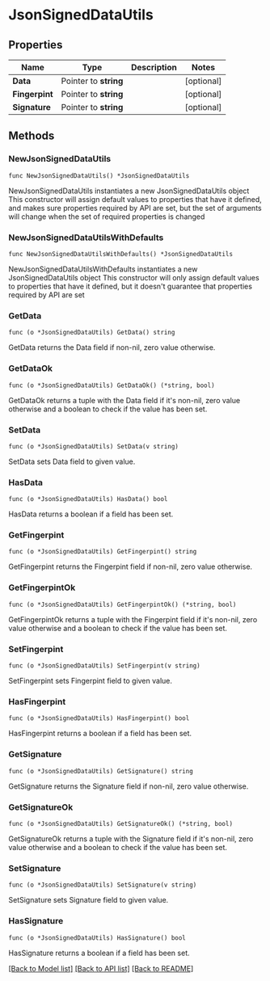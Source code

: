 # JsonSignedDataUtils

## Properties

Name | Type | Description | Notes
------------ | ------------- | ------------- | -------------
**Data** | Pointer to **string** |  | [optional] 
**Fingerpint** | Pointer to **string** |  | [optional] 
**Signature** | Pointer to **string** |  | [optional] 

## Methods

### NewJsonSignedDataUtils

`func NewJsonSignedDataUtils() *JsonSignedDataUtils`

NewJsonSignedDataUtils instantiates a new JsonSignedDataUtils object
This constructor will assign default values to properties that have it defined,
and makes sure properties required by API are set, but the set of arguments
will change when the set of required properties is changed

### NewJsonSignedDataUtilsWithDefaults

`func NewJsonSignedDataUtilsWithDefaults() *JsonSignedDataUtils`

NewJsonSignedDataUtilsWithDefaults instantiates a new JsonSignedDataUtils object
This constructor will only assign default values to properties that have it defined,
but it doesn't guarantee that properties required by API are set

### GetData

`func (o *JsonSignedDataUtils) GetData() string`

GetData returns the Data field if non-nil, zero value otherwise.

### GetDataOk

`func (o *JsonSignedDataUtils) GetDataOk() (*string, bool)`

GetDataOk returns a tuple with the Data field if it's non-nil, zero value otherwise
and a boolean to check if the value has been set.

### SetData

`func (o *JsonSignedDataUtils) SetData(v string)`

SetData sets Data field to given value.

### HasData

`func (o *JsonSignedDataUtils) HasData() bool`

HasData returns a boolean if a field has been set.

### GetFingerpint

`func (o *JsonSignedDataUtils) GetFingerpint() string`

GetFingerpint returns the Fingerpint field if non-nil, zero value otherwise.

### GetFingerpintOk

`func (o *JsonSignedDataUtils) GetFingerpintOk() (*string, bool)`

GetFingerpintOk returns a tuple with the Fingerpint field if it's non-nil, zero value otherwise
and a boolean to check if the value has been set.

### SetFingerpint

`func (o *JsonSignedDataUtils) SetFingerpint(v string)`

SetFingerpint sets Fingerpint field to given value.

### HasFingerpint

`func (o *JsonSignedDataUtils) HasFingerpint() bool`

HasFingerpint returns a boolean if a field has been set.

### GetSignature

`func (o *JsonSignedDataUtils) GetSignature() string`

GetSignature returns the Signature field if non-nil, zero value otherwise.

### GetSignatureOk

`func (o *JsonSignedDataUtils) GetSignatureOk() (*string, bool)`

GetSignatureOk returns a tuple with the Signature field if it's non-nil, zero value otherwise
and a boolean to check if the value has been set.

### SetSignature

`func (o *JsonSignedDataUtils) SetSignature(v string)`

SetSignature sets Signature field to given value.

### HasSignature

`func (o *JsonSignedDataUtils) HasSignature() bool`

HasSignature returns a boolean if a field has been set.


[[Back to Model list]](../README.md#documentation-for-models) [[Back to API list]](../README.md#documentation-for-api-endpoints) [[Back to README]](../README.md)


